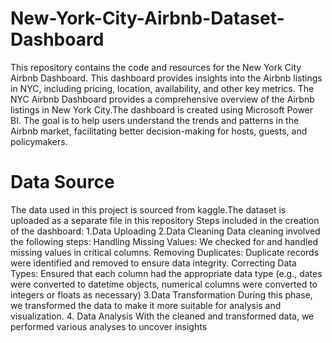 # New-York-City-Airbnb-Dataset-Dashboard
This repository contains the code and resources for the New York City Airbnb Dashboard. This dashboard provides insights into the Airbnb listings in NYC, including pricing, location, availability, and other key metrics.
The NYC Airbnb Dashboard provides a comprehensive overview of the Airbnb listings in New York City.The dashboard is created using Microsoft Power BI. The goal is to help users understand the trends and patterns in the Airbnb market, facilitating better decision-making for hosts, guests, and policymakers.
# Data Source
The data used in this project is sourced from kaggle.The dataset is uploaded as a separate file in this repository
Steps included in the creation of the dashboard:
1.Data Uploading
2.Data Cleaning
Data cleaning involved the following steps:
Handling Missing Values: We checked for and handled missing values in critical columns.
Removing Duplicates: Duplicate records were identified and removed to ensure data integrity.
Correcting Data Types: Ensured that each column had the appropriate data type (e.g., dates were converted to datetime objects, numerical columns were converted to integers or floats as necessary)
3.Data Transformation
During this phase, we transformed the data to make it more suitable for analysis and visualization.
4. Data Analysis
With the cleaned and transformed data, we performed various analyses to uncover insights
